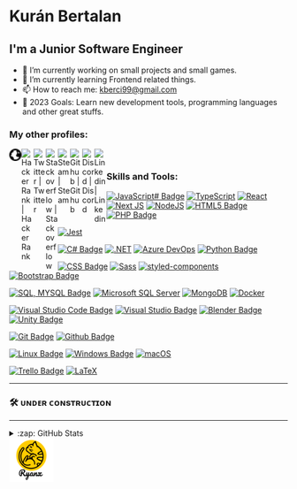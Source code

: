 # Kurán Bertalan 

## I'm a Junior Software Engineer
- 🔭 I’m currently working on small projects and small games.
- 🌱 I’m currently learning Frontend related things.
- 📫 How to reach me: kberci99@gmail.com
- 🥅 2023 Goals: Learn new development tools, programming languages and other great stuffs.

### My other profiles:

[<img align="left" alt="Website" width="22px" src="https://raw.githubusercontent.com/iconic/open-iconic/master/svg/globe.svg" />][website]
[<img align="left" alt="HackerRank | HackerRank" width="22px" src="https://cdn.jsdelivr.net/npm/simple-icons@v3/icons/hackerrank.svg" />][hackerrank]
[<img align="left" alt="Twitter | Twitter" width="22px" src="https://cdn.jsdelivr.net/npm/simple-icons@v3/icons/twitter.svg" />][twitter]
[<img align="left" alt="Stackoverflow | Stackoverflow" width="22px" src="https://cdn.jsdelivr.net/npm/simple-icons@v3/icons/stackoverflow.svg" />][stackoverflow]
[<img align="left" alt="Steam | Steam" width="22px" src="https://cdn.jsdelivr.net/npm/simple-icons@v3/icons/steam.svg" />][steam]
[<img align="left" alt="Github | Github" width="22px" src="https://cdn.jsdelivr.net/npm/simple-icons@v3/icons/github.svg" />][github]
[<img align="left" alt="Discord | Discord" width="22px" src="https://cdn.jsdelivr.net/npm/simple-icons@v3/icons/discord.svg" />][discord]
[<img align="left" alt="Linkedin | Linkedin" width="22px" src="https://cdn.jsdelivr.net/npm/simple-icons@v3/icons/linkedin.svg" />][linkedin]
<br />

### Skills and Tools:

[![JavaScript# Badge](https://img.shields.io/badge/-JavaScript-yellow?style=for-the-badge&labelColor=black&logo=javascript&logoColor=yellow)](#)
[![TypeScript](https://img.shields.io/static/v1?style=for-the-badge&message=TypeScript&color=3178C6&logo=TypeScript&logoColor=FFFFFF&label=)](#)
[![React](https://img.shields.io/static/v1?style=for-the-badge&message=React&color=222222&logo=React&logoColor=61DAFB&label=)](#)
[![Next JS](https://img.shields.io/badge/Next-black?style=for-the-badge&logo=next.js&logoColor=white)](#)
[![NodeJS](https://img.shields.io/badge/node.js-6DA55F?style=for-the-badge&logo=node.js&logoColor=white)](#)
[![HTML5 Badge](https://img.shields.io/badge/-HTML-orange?style=for-the-badge&labelColor=black&logo=html5&logoColor=orange)](#)
[![PHP Badge](https://img.shields.io/badge/-PHP-9cf?style=for-the-badge&labelColor=black&logo=php&logoColor=9cf)](#)

[![Jest](https://img.shields.io/static/v1?style=for-the-badge&message=Jest&color=C21325&logo=Jest&logoColor=FFFFFF&label=)](#)

[![C# Badge](https://img.shields.io/badge/-C_Sharp-pink?style=for-the-badge&labelColor=black&logo=c-sharp&logoColor=purple)](#)
[![.NET](https://img.shields.io/static/v1?style=for-the-badge&message=.NET&color=512BD4&logo=.NET&logoColor=FFFFFF&label=)](#)
[![Azure DevOps](https://img.shields.io/static/v1?style=for-the-badge&message=Azure+DevOps&color=0078D7&logo=Azure+DevOps&logoColor=FFFFFF&label=)](#)
[![Python Badge](https://img.shields.io/badge/-Python-3776AB?style=for-the-badge&labelColor=black&logo=python&logoColor=blue)](#)

[![CSS Badge](https://img.shields.io/badge/-CSS-blue?style=for-the-badge&labelColor=black&logo=css3&logoColor=blue)](#)
[![Sass](https://img.shields.io/static/v1?style=for-the-badge&message=Sass&color=CC6699&logo=Sass&logoColor=FFFFFF&label=)](#)
[![styled-components](https://img.shields.io/static/v1?style=for-the-badge&message=styled-components&color=DB7093&logo=styled-components&logoColor=FFFFFF&label=)](#)
[![Bootstrap Badge](https://img.shields.io/badge/-Bootstrap-purple?style=for-the-badge&labelColor=black&logo=bootstrap&logoColor=purple)](#)

[![SQL, MYSQL Badge](https://img.shields.io/badge/-SQL--MYSQL-grey?style=for-the-badge&labelColor=black&logo=mysql&logoColor=white)](#)
[![Microsoft SQL Server](https://img.shields.io/static/v1?style=for-the-badge&message=Microsoft+SQL+Server&color=CC2927&logo=Microsoft+SQL+Server&logoColor=FFFFFF&label=)](#)
[![MongoDB](https://img.shields.io/badge/MongoDB-%234ea94b.svg?style=for-the-badge&logo=mongodb&logoColor=white)](#)
[![Docker](https://img.shields.io/static/v1?style=for-the-badge&message=Docker&color=2496ED&logo=Docker&logoColor=FFFFFF&label=)](#)

[![Visual Studio Code Badge](https://img.shields.io/badge/-Visual_Studio_Code-3776AB?style=for-the-badge&labelColor=black&logo=visual-studio-code&logoColor=blue)](#)
[![Visual Studio Badge](https://img.shields.io/badge/-Visual_Studio-e535ab?style=for-the-badge&labelColor=black&logo=visual-studio&logoColor=purple)](#)
[![Blender Badge](https://img.shields.io/badge/-Blender-brown?style=for-the-badge&labelColor=black&logo=blender&logoColor=orange)](#)
[![Unity Badge](https://img.shields.io/badge/-Unity-black?style=for-the-badge&labelColor=black&logo=unity&logoColor=white)](#)

[![Git Badge](https://img.shields.io/badge/-Git-important?style=for-the-badge&labelColor=black&logo=git&logoColor=important)](#)
[![Github Badge](https://img.shields.io/badge/-Github-black?style=for-the-badge&labelColor=black&logo=github&logoColor=white)](#)

[![Linux Badge](https://img.shields.io/badge/-Linux-black?style=for-the-badge&labelColor=grey&logo=linux&logoColor=white)](#)
[![Windows Badge](https://img.shields.io/badge/-Windows-blue?style=for-the-badge&labelColor=blue&logo=windows&logoColor=white)](#)
[![macOS](https://img.shields.io/static/v1?style=for-the-badge&message=macOS&color=000000&logo=macOS&logoColor=FFFFFF&label=)](#)

[![Trello Badge](https://img.shields.io/badge/-Trello-blue?style=for-the-badge&labelColor=blue&logo=trello&logoColor=white)](#)
[![LaTeX](https://img.shields.io/static/v1?style=for-the-badge&message=LaTeX&color=008080&logo=LaTeX&logoColor=FFFFFF&label=)](#)


---

### 🛠 ᴜɴᴅᴇʀ ᴄᴏɴsᴛʀᴜᴄᴛɪᴏɴ


---

<details>
  <summary>:zap: GitHub Stats</summary>

  ![Kuran Bertalan github stats](https://github-readme-stats.vercel.app/api?username=Kuran-Bertalan&show_icons=true&theme=tokyonight&custom_title=Kuran-Bertalan-Github-stats:)

</details>

<img src="https://github.com/Kuran-Bertalan/Kuran-Bertalan/blob/main/images/small-logo.png" width="80">

[hackerrank]: https://www.hackerrank.com/Ryanxx
[trello]: https://trello.com/bertalan_kuran
[website]: https://github.com/Kuran-Bertalan/Kuran-Bertalan
[steam]: https://steamcommunity.com/id/04Ryanx06/
[twitter]: https://twitter.com/BertalanKuran
[stackoverflow]: https://stackoverflow.com/users/14094570/ryanx?tab=profile
[github]: https://github.com/Kuran-Bertalan
[discord]: https://discord.com
[linkedin]: https://www.linkedin.com/in/bertalan-kurán-977865246/
